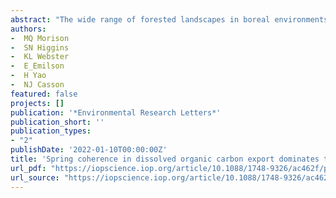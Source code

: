 ```yaml
--- 
abstract: "The wide range of forested landscapes in boreal environments store and cycle substantial amounts of carbon, although the capacity of these systems to act as either a carbon sink or source is uncertain under a changing climate. While there are clear reports of regional-scale increases in dissolved organic carbon (DOC) concentrations in streams and lakes, there remains substantial watershed-scale variability in these patterns. Coherence is a framework for examining if variables of interest within adjacent spatial units change synchronously or asynchronously through time and has been widely applied in the context of lentic hydrochemistry, and which can shed light on the relative importance of regional-vs. local-scale controls. The objective of this research was to quantify coherence in discharge, DOC concentrations, and DOC loads in forested boreal watersheds, and to what extent coherence varied by season …"
authors: 
-  MQ Morison
-  SN Higgins
-  KL Webster
-  E_Emilson
-  H Yao
-  NJ Casson
featured: false
projects: []
publication: '*Environmental Research Letters*'
publication_short: ''
publication_types:
- "2"
publishDate: '2022-01-10T00:00:00Z'
title: 'Spring coherence in dissolved organic carbon export dominates total coherence in Boreal Shield forested catchments'
url_pdf: "https://iopscience.iop.org/article/10.1088/1748-9326/ac462f/pdf"
url_source: "https://iopscience.iop.org/article/10.1088/1748-9326/ac462f/meta"
--- 
```


